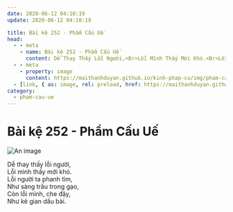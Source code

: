 ```yaml
---
date: 2020-06-12 04:10:19
update: 2020-06-12 04:10:19

title: Bài kệ 252 - Phẩm Cấu Uế
head:
  - - meta
    - name: Bài kệ 252 - Phẩm Cấu Uế
      content: Dễ Thay Thấy Lỗi Người,<Br>Lỗi Mình Thấy Mới Khó.<Br>Lỗi Người Ta Phanh Tìm,<Br>Như Sàng Trấu Trong Gạo,<Br>Còn Lỗi Mình, Che Đậy,<Br>Như Kẻ Gian Dấu Bài.<Br>
  - - meta
    - property: image
      content: https://maithanhduyan.github.io/kinh-phap-cu/img/pham-cau-ue/pham-cau-ue-252.jpg
  - [link, { as: image, rel: preload, href: https://maithanhduyan.github.io/kinh-phap-cu/img/pham-cau-ue/pham-cau-ue-252.jpg }]
category:
  - pham-cau-ue
---
```


# Bài kệ 252 - Phẩm Cấu Uế

![An image](/img/pham-cau-ue/pham-cau-ue-252.jpg)

Dễ thay thấy lỗi người,<br>Lỗi mình thấy mới khó.<br>Lỗi người ta phanh tìm,<br>Như sàng trấu trong gạo,<br>Còn lỗi mình, che đậy,<br>Như kẻ gian dấu bài.<br>
